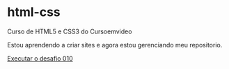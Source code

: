 # html-css
 Curso de HTML5 e CSS3 do Cursoemvideo

Estou aprendendo a criar sites e agora estou gerenciando meu repositorio.

<a href="https://luccasfontan.github.io/html-css/Desafios/D010/androind.html">Executar o desafio 010</a>